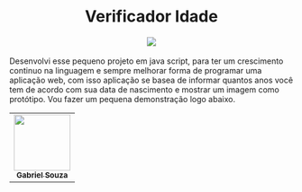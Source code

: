 
<html>
   <body>
  <h1 align="center">Verificador Idade</h1>
<h4 align="center">
  <img src="./public/images/idade.gif"  /><br>
</h4>

Desenvolvi esse pequeno projeto em java script, para ter um crescimento continuo na linguagem e sempre melhorar forma de programar uma aplicação web, com isso aplicação se basea de informar quantos anos você tem de acordo com sua data de nascimento e mostrar
um imagem como protótipo. Vou fazer um pequena demonstração logo abaixo.

<table>
  <tr>
    <td align="center"><a href="https://github.com/Gabriel200395"><img src="https://avatars2.githubusercontent.com/u/68435908?s=400&u=9cbee30d93471534b2bd12a6364edd45e618b923&v=4" width="100px;" alt=""/><br /><sub><b>Gabriel Souza</b></sub></a><br /></td>
  <tr>
</table>


